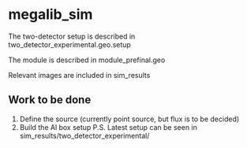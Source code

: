 # megalib_sim
The two-detector setup is described in two_detector_experimental.geo.setup

The module is described in module_prefinal.geo

Relevant images are included in sim_results

## Work to be done
1. Define the source (currently point source, but flux is to be decided)
2. Build the Al box setup
P.S. Latest setup can be seen in sim_results/two_detector_experimental/
